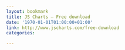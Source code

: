 ```yaml
---
layout: bookmark
title: JS Charts – Free download
date: '1970-01-01T01:00:00+01:00'
link: http://www.jscharts.com/free-download
categories: 

---
```

